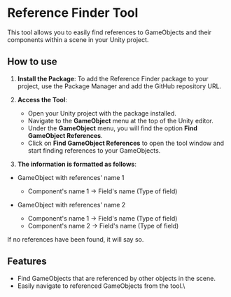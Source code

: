 # Reference Finder Tool

This tool allows you to easily find references to GameObjects and their components within a scene in your Unity project.

## How to use

1. **Install the Package**:
   To add the Reference Finder package to your project, use the Package Manager and add the GitHub repository URL.

2. **Access the Tool**:
   - Open your Unity project with the package installed.
   - Navigate to the **GameObject** menu at the top of the Unity editor.
   - Under the **GameObject** menu, you will find the option **Find GameObject References**.
   - Click on **Find GameObject References** to open the tool window and start finding references to your GameObjects.

3. **The information is formatted as follows**:
* GameObject with references' name 1
  * Component's name 1 -> Field's name (Type of field)
 
* GameObject with references' name 2
  * Component's name 1 -> Field's name (Type of field)
  * Component's name 2 -> Field's name (Type of field)

If no references have been found, it will say so.

## Features
- Find GameObjects that are referenced by other objects in the scene.
- Easily navigate to referenced GameObjects from the tool.\

